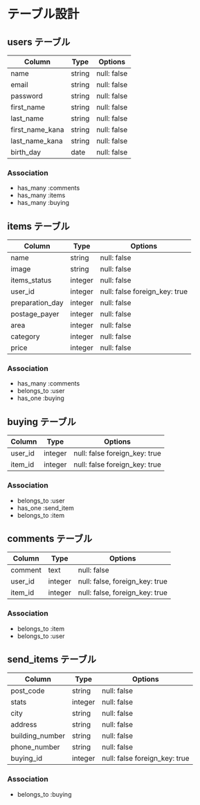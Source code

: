 # テーブル設計

## users テーブル

| Column         | Type      | Options     |
| --------       | ------    | ----------- |
| name           | string    | null: false |
| email          | string    | null: false |
| password       | string    | null: false |
| first_name     | string    | null: false |
| last_name      | string    | null: false |
| first_name_kana| string    | null: false |
| last_name_kana | string    | null: false |
| birth_day      | date      | null: false |
### Association


- has_many :comments
- has_many :items
- has_many  :buying

## items テーブル

| Column         | Type      | Options                       |
| ------         | ------    | -----------                   |
| name           | string    | null: false                   |
| image          | string    | null: false                   |
| items_status   | integer   | null: false                   |
| user_id        | integer   | null: false foreign_key: true |
| preparation_day| integer   | null: false                   |
| postage_payer  | integer   | null: false                   |
| area           | integer   | null: false                   |
| category       | integer   | null: false                   |
| price          | integer   | null: false                   |

### Association

- has_many :comments
- belongs_to :user
- has_one :buying


## buying テーブル

| Column         | Type      | Options                       |
| ------         | ------    | -----------                   |
| user_id        | integer   | null: false foreign_key: true |
| item_id        | integer   | null: false foreign_key: true |



### Association

- belongs_to :user
- has_one :send_item
- belongs_to :item

## comments テーブル

| Column  | Type       | Options                        |
| ------- | ---------- | ------------------------------ |
| comment | text       | null: false                    |
| user_id | integer    | null: false, foreign_key: true |
| item_id | integer    | null: false, foreign_key: true |

### Association

- belongs_to :item
- belongs_to :user



## send_items テーブル

| Column        | Type       | Options                        |
| -------       | ---------- | ------------------------------ |
| post_code     | string     | null: false                    |
| stats         | integer    | null: false                    |
| city          | string     | null: false                    |
| address       | string     | null: false                    |
|building_number| string     | null: false                    |
|phone_number   | string     | null: false                    |
|buying_id      | integer    | null: false foreign_key: true  |

### Association


- belongs_to :buying

